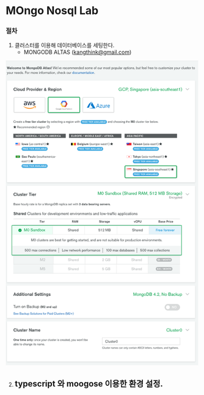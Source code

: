 # MOngo Nosql Lab


### 절차

1. 클러스터를 이용해 데이터베이스를 세팅한다.
    - MONGODB ALTAS (kangthink@gmail.com)

![clutter setting](./cluster_setting.png)

2. typescript 와 moogose 이용한 환경 설정.
    - 